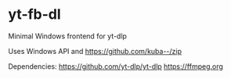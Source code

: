 # yt-fb-dl
Minimal Windows frontend for yt-dlp

Uses Windows API and https://github.com/kuba--/zip

Dependencies:
https://github.com/yt-dlp/yt-dlp
https://ffmpeg.org
